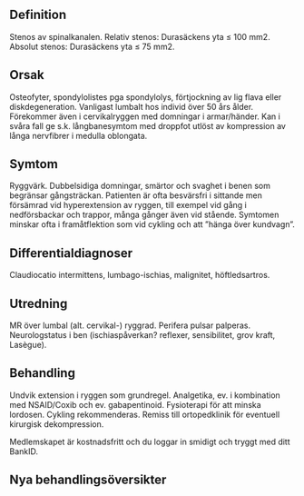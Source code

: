 ## Definition

Stenos av spinalkanalen. Relativ stenos: Durasäckens yta ≤ 100 mm2. Absolut stenos: Durasäckens yta ≤ 75 mm2.

## Orsak

Osteofyter, spondylolistes pga spondylolys, förtjockning av lig flava eller diskdegeneration. Vanligast lumbalt hos individ över 50 års ålder.
Förekommer även i cervikalryggen med domningar i armar/händer. Kan i svåra fall ge s.k. långbanesymtom med droppfot utlöst av kompression av långa nervfibrer i medulla oblongata.

## Symtom

Ryggvärk. Dubbelsidiga domningar, smärtor och svaghet i benen som begränsar gångsträckan. Patienten är ofta besvärsfri i sittande men försämrad vid hyperextension av ryggen, till exempel vid gång i nedförsbackar och trappor, många gånger även vid stående. Symtomen minskar ofta i framåtflektion som vid cykling och att ”hänga över kundvagn”.

## Differentialdiagnoser

Claudiocatio intermittens, lumbago-ischias, malignitet, höftledsartros.

## Utredning

MR över lumbal (alt. cervikal-) ryggrad. Perifera pulsar palperas. Neurologstatus i ben (ischiaspåverkan? reflexer, sensibilitet, grov kraft, Lasègue).

## Behandling

Undvik extension i ryggen som grundregel. Analgetika, ev. i kombination med NSAID/Coxib och ev. gabapentinoid. Fysioterapi för att minska lordosen. Cykling rekommenderas. Remiss till ortopedklinik för eventuell kirurgisk dekompression.


Medlemskapet är kostnadsfritt och du loggar in smidigt och tryggt med ditt BankID.

## Nya behandlingsöversikter

